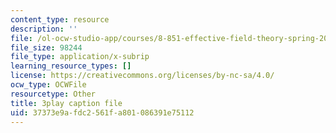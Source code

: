 ```yaml
---
content_type: resource
description: ''
file: /ol-ocw-studio-app/courses/8-851-effective-field-theory-spring-2013/37373e9afdc2561fa801086391e75112_pusPy4EDPC0.vtt
file_size: 98244
file_type: application/x-subrip
learning_resource_types: []
license: https://creativecommons.org/licenses/by-nc-sa/4.0/
ocw_type: OCWFile
resourcetype: Other
title: 3play caption file
uid: 37373e9a-fdc2-561f-a801-086391e75112
---
```

